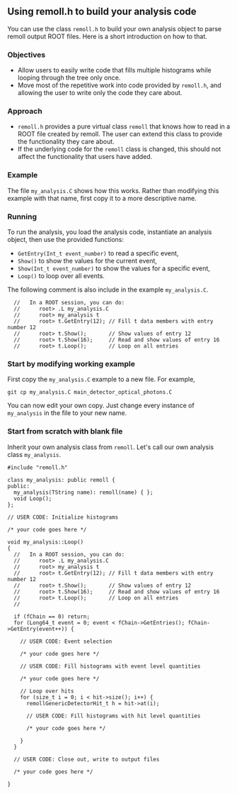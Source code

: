 ## Using remoll.h to build your analysis code

You can use the class `remoll.h` to build your own analysis object to parse
remoll output ROOT files. Here is a short introduction on how to that.

### Objectives
- Allow users to easily write code that fills multiple histograms while
  looping through the tree only once.
- Move most of the repetitive work into code provided by `remoll.h`, and
  allowing the user to write only the code they care about.

### Approach
- `remoll.h` provides a pure virtual class `remoll` that knows how to
  read in a ROOT file created by remoll. The user can extend this class
  to provide the functionality they care about.
- If the underlying code for the `remoll` class is changed, this should
  not affect the functionality that users have added.

### Example
The file `my_analysis.C` shows how this works. Rather than modifying
this example with that name, first copy it to a more descriptive name.

### Running
To run the analysis, you load the analysis code, instantiate an analysis
object, then use the provided functions:
- `GetEntry(Int_t event_number)` to read a specific event,
- `Show()` to show the values for the current event,
- `Show(Int_t event_number)` to show the values for a specific event,
- `Loop()` to loop over all events.

The following comment is also include in the example `my_analysis.C`.
```
  //   In a ROOT session, you can do:
  //      root> .L my_analysis.C
  //      root> my_analysis t
  //      root> t.GetEntry(12); // Fill t data members with entry number 12
  //      root> t.Show();       // Show values of entry 12
  //      root> t.Show(16);     // Read and show values of entry 16
  //      root> t.Loop();       // Loop on all entries
```  

### Start by modifying working example
First copy the `my_analysis.C` example to a new file. For example,
```
git cp my_analysis.C main_detector_optical_photons.C
```
You can now edit your own copy. Just change every instance of `my_analysis`
in the file to your new name.

### Start from scratch with blank file
Inherit your own analysis class from `remoll`. Let's call our own analysis
class `my_analysis`.
```
#include "remoll.h"

class my_analysis: public remoll {
public:
  my_analysis(TString name): remoll(name) { };
  void Loop();
};

// USER CODE: Initialize histograms

/* your code goes here */

void my_analysis::Loop()
{
  //   In a ROOT session, you can do:
  //      root> .L my_analysis.C
  //      root> my_analysis t
  //      root> t.GetEntry(12); // Fill t data members with entry number 12
  //      root> t.Show();       // Show values of entry 12
  //      root> t.Show(16);     // Read and show values of entry 16
  //      root> t.Loop();       // Loop on all entries
  //
  
  if (fChain == 0) return;
  for (Long64_t event = 0; event < fChain->GetEntries(); fChain->GetEntry(event++)) {

    // USER CODE: Event selection

    /* your code goes here */
    
    // USER CODE: Fill histograms with event level quantities

    /* your code goes here */

    // Loop over hits
    for (size_t i = 0; i < hit->size(); i++) {
      remollGenericDetectorHit_t h = hit->at(i);

      // USER CODE: Fill histograms with hit level quantities

      /* your code goes here */

    }
  }
  
  // USER CODE: Close out, write to output files

  /* your code goes here */

}
```
